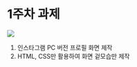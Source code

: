 # 1주차 과제
![](https://github.com/user-attachments/assets/b637fc41-e68f-4474-922e-bc127ec61784)

1. 인스타그램 PC 버전 프로필 화면 제작
2. HTML, CSS만 활용하여 화면 겉모습만 제작